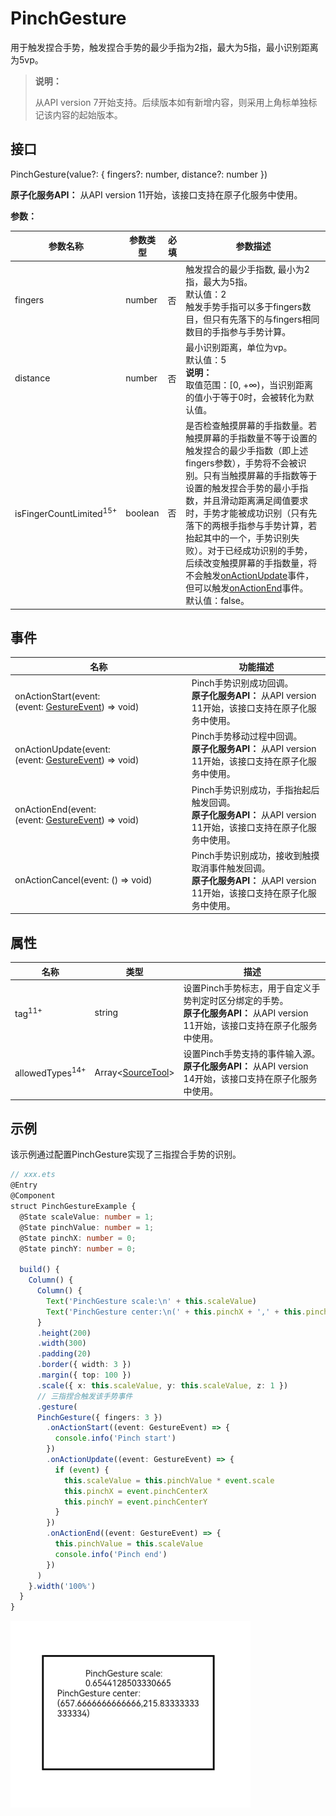 # PinchGesture

用于触发捏合手势，触发捏合手势的最少手指为2指，最大为5指，最小识别距离为5vp。

>  **说明：**
>
>  从API version 7开始支持。后续版本如有新增内容，则采用上角标单独标记该内容的起始版本。


## 接口

PinchGesture(value?: { fingers?: number, distance?: number })

**原子化服务API：** 从API version 11开始，该接口支持在原子化服务中使用。

**参数：**

| 参数名称 | 参数类型 | 必填 | 参数描述 |
| -------- | -------- | -------- | -------- |
| fingers | number | 否 | 触发捏合的最少手指数,&nbsp;最小为2指，最大为5指。<br/>默认值：2 <br/>触发手势手指可以多于fingers数目，但只有先落下的与fingers相同数目的手指参与手势计算。 |
| distance | number | 否 | 最小识别距离，单位为vp。<br/>默认值：5 <br/>**说明：** <br/>取值范围：[0, +∞)，当识别距离的值小于等于0时，会被转化为默认值。|
| isFingerCountLimited<sup>15+</sup> | boolean | 否 | 是否检查触摸屏幕的手指数量。若触摸屏幕的手指数量不等于设置的触发捏合的最少手指数（即上述fingers参数），手势将不会被识别。只有当触摸屏幕的手指数等于设置的触发捏合手势的最小手指数，并且滑动距离满足阈值要求时，手势才能被成功识别（只有先落下的两根手指参与手势计算，若抬起其中的一个，手势识别失败）。对于已经成功识别的手势，后续改变触摸屏幕的手指数量，将不会触发[onActionUpdate](ts-basic-gestures-pinchgesture.md#事件)事件，但可以触发[onActionEnd](ts-basic-gestures-pinchgesture.md#事件)事件。<br>默认值：false。|


## 事件

| 名称 | 功能描述 |
| -------- | -------- |
| onActionStart(event:(event:&nbsp;[GestureEvent](ts-gesture-settings.md#gestureevent对象说明))&nbsp;=&gt;&nbsp;void) | Pinch手势识别成功回调。 <br/>**原子化服务API：** 从API version 11开始，该接口支持在原子化服务中使用。|
| onActionUpdate(event:(event:&nbsp;[GestureEvent](ts-gesture-settings.md#gestureevent对象说明))&nbsp;=&gt;&nbsp;void) | Pinch手势移动过程中回调。 <br/>**原子化服务API：** 从API version 11开始，该接口支持在原子化服务中使用。|
| onActionEnd(event:(event:&nbsp;[GestureEvent](ts-gesture-settings.md#gestureevent对象说明))&nbsp;=&gt;&nbsp;void) | Pinch手势识别成功，手指抬起后触发回调。 <br/>**原子化服务API：** 从API version 11开始，该接口支持在原子化服务中使用。|
| onActionCancel(event:&nbsp;()&nbsp;=&gt;&nbsp;void) | Pinch手势识别成功，接收到触摸取消事件触发回调。<br/>**原子化服务API：** 从API version 11开始，该接口支持在原子化服务中使用。|

## 属性

| 名称 | 类型    |描述                                        |
| ----  | ------  | ---------------------------------------- |
| tag<sup>11+</sup>   | string  | 设置Pinch手势标志，用于自定义手势判定时区分绑定的手势。<br/>**原子化服务API：** 从API version 11开始，该接口支持在原子化服务中使用。|
| allowedTypes<sup>14+</sup> | Array\<[SourceTool](ts-gesture-settings.md#sourcetool枚举说明9)> | 设置Pinch手势支持的事件输入源。<br/>**原子化服务API：** 从API version 14开始，该接口支持在原子化服务中使用。 |

## 示例

该示例通过配置PinchGesture实现了三指捏合手势的识别。

```ts
// xxx.ets
@Entry
@Component
struct PinchGestureExample {
  @State scaleValue: number = 1;
  @State pinchValue: number = 1;
  @State pinchX: number = 0;
  @State pinchY: number = 0;

  build() {
    Column() {
      Column() {
        Text('PinchGesture scale:\n' + this.scaleValue)
        Text('PinchGesture center:\n(' + this.pinchX + ',' + this.pinchY + ')')
      }
      .height(200)
      .width(300)
      .padding(20)
      .border({ width: 3 })
      .margin({ top: 100 })
      .scale({ x: this.scaleValue, y: this.scaleValue, z: 1 })
      // 三指捏合触发该手势事件
      .gesture(
      PinchGesture({ fingers: 3 })
        .onActionStart((event: GestureEvent) => {
          console.info('Pinch start')
        })
        .onActionUpdate((event: GestureEvent) => {
          if (event) {
            this.scaleValue = this.pinchValue * event.scale
            this.pinchX = event.pinchCenterX
            this.pinchY = event.pinchCenterY
          }
        })
        .onActionEnd((event: GestureEvent) => {
          this.pinchValue = this.scaleValue
          console.info('Pinch end')
        })
      )
    }.width('100%')
  }
}
```

 ![zh-cn_image_0000001174582848](figures/zh-cn_image_0000001174582848.png)
